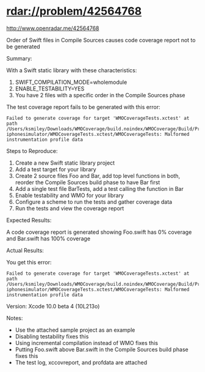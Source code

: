 # <rdar://problem/42564768>

http://www.openradar.me/42564768

Order of Swift files in Compile Sources causes code coverage report not
to be generated

Summary:

With a Swift static library with these characteristics:

1. SWIFT_COMPILATION_MODE=wholemodule
2. ENABLE_TESTABILITY=YES
3. You have 2 files with a specific order in the Compile Sources phase

The test coverage report fails to be generated with this error:

```
Failed to generate coverage for target 'WMOCoverageTests.xctest' at path /Users/ksmiley/Downloads/WMOCoverage/build.noindex/WMOCoverage/Build/Products/Debug-iphonesimulator/WMOCoverageTests.xctest/WMOCoverageTests: Malformed instrumentation profile data
```

Steps to Reproduce:

1. Create a new Swift static library project
2. Add a test target for your library
3. Create 2 source files Foo and Bar, add top level functions in both,
   reorder the Compile Sources build phase to have Bar first
4. Add a single test file BarTests, add a test calling the function in
   Bar
5. Enable testability and WMO for your library
6. Configure a scheme to run the tests and gather coverage data
7. Run the tests and view the coverage report


Expected Results:

A code coverage report is generated showing Foo.swift has 0% coverage
and Bar.swift has 100% coverage

Actual Results:

You get this error:

```
Failed to generate coverage for target 'WMOCoverageTests.xctest' at path /Users/ksmiley/Downloads/WMOCoverage/build.noindex/WMOCoverage/Build/Products/Debug-iphonesimulator/WMOCoverageTests.xctest/WMOCoverageTests: Malformed instrumentation profile data
```

Version:
Xcode 10.0 beta 4 (10L213o)

Notes:

- Use the attached sample project as an example
- Disabling testability fixes this
- Using incremental compilation instead of WMO fixes this
- Putting Foo.swift above Bar.swift in the Compile Sources build phase fixes this
- The test log, xccovreport, and profdata are attached
